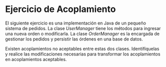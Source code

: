 # Ejercicio de Acoplamiento

El siguiente ejercicio es una implementación en Java de un pequeño sistema de pedidos.
La clase *UserManager* tiene los métodos para ingresar una nueva orden o modificarla.
La clase *OrderManager* es la encargada de gestionar los pedidos y persistir las órdenes 
en una base de datos.

Existen acoplamientos no aceptables entre estas dos clases. Identifíquelas y realice las 
modificaciones necesarias para transformar los acoplamientos en acoplamientos aceptables.
